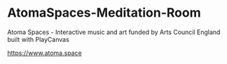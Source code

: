 # AtomaSpaces-Meditation-Room
 Atoma Spaces - Interactive music and art funded by Arts Council England built with PlayCanvas

https://www.atoma.space